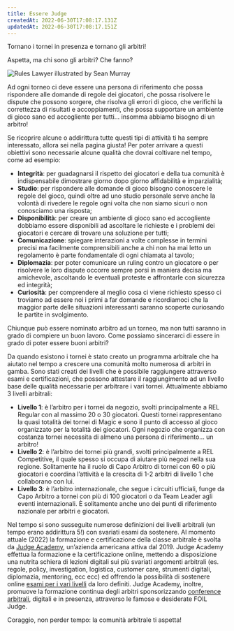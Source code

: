 ```yaml
---
title: Essere Judge
createdAt: 2022-06-30T17:08:17.131Z
updatedAt: 2022-06-30T17:08:17.151Z
---
```

Tornano i tornei in presenza e tornano gli arbitri!

Aspetta, ma chi sono gli arbitri? Che fanno?

![Rules Lawyer illustrated by Sean Murray](/uploads/ust-20-rules-lawyer.jpg)


Ad ogni torneo ci deve essere una persona di riferimento che possa rispondere alle domande di regole dei giocatori, che possa risolvere le dispute che possono sorgere, che risolva gli errori di gioco, che verifichi la correttezza di risultati e accoppiamenti, che possa supportare un ambiente di gioco sano ed accogliente per tutti… insomma abbiamo bisogno di un arbitro!

Se ricoprire alcune o addirittura tutte questi tipi di attività ti ha sempre interessato, allora sei nella pagina giusta! Per poter arrivare a questi obiettivi sono necessarie alcune qualità che dovrai coltivare nel tempo, come ad esempio:

* **Integrità**: per guadagnarsi il rispetto dei giocatori e della tua comunità è indispensabile dimostrare giorno dopo giorno affidabilità e imparzialità;
* **Studio**: per rispondere alle domande di gioco bisogno conoscere le regole del gioco, quindi oltre ad uno studio personale serve anche la volontà di rivedere le regole ogni volta che non siamo sicuri o non conosciamo una risposta;
* **Disponibilità**: per creare un ambiente di gioco sano ed accogliente dobbiamo essere disponibili ad ascoltare le richieste e i problemi dei giocatori e cercare di trovare una soluzione per tutti;
* **Comunicazione**: spiegare interazioni a volte complesse in termini precisi ma facilmente comprensibili anche a chi non ha mai letto un regolamento è parte fondamentale di ogni chiamata al tavolo;
* **Diplomazia**: per poter comunicare un ruling contro un giocatore o per risolvere le loro dispute occorre sempre porsi in maniera decisa ma amichevole, ascoltando le eventuali proteste e affrontarle con sicurezza ed integrità;
* **Curiosità**: per comprendere al meglio cosa ci viene richiesto spesso ci troviamo ad essere noi i primi a far domande e ricordiamoci che la maggior parte delle situazioni interessanti saranno scoperte curiosando le partite in svolgimento.

Chiunque può essere nominato arbitro ad un torneo, ma non tutti saranno in grado di compiere un buon lavoro. Come possiamo sincerarci di essere in grado di poter essere buoni arbitri?

Da quando esistono i tornei è stato creato un programma arbitrale che ha aiutato nel tempo a crescere una comunità molto numerosa di arbitri in gamba. Sono stati creati dei livelli che è possibile raggiungere attraverso esami e certificazioni, che possono attestare il raggiungimento ad un livello base delle qualità necessarie per arbitrare i vari tornei. Attualmente abbiamo 3 livelli arbitrali:

* **Livello 1**: è l’arbitro per i tornei da negozio, svolti principalmente a REL Regular con al massimo 20 o 30 giocatori. Questi tornei rappresentano la quasi totalità dei tornei di Magic e sono il punto di accesso al gioco organizzato per la totalità dei giocatori. Ogni negozio che organizza con costanza tornei necessita di almeno una persona di riferimento… un arbitro!
* **Livello 2**: è l’arbitro dei tornei più grandi, svolti principalmente a REL Competitive, il quale spesso si occupa di aiutare più negozi nella sua regione. Solitamente ha il ruolo di Capo Arbitro di tornei con 60 o più giocatori e coordina l’attività e la crescita di 1-2 arbitri di livello 1 che collaborano con lui.
* **Livello 3**: è l’arbitro internazionale, che segue i circuiti ufficiali, funge da Capo Arbitro a tornei con più di 100 giocatori o da Team Leader agli eventi internazionali. È solitamente anche uno dei punti di riferimento nazionale per arbitri e giocatori.

Nel tempo si sono susseguite numerose definizioni dei livelli arbitrali (un tempo erano addirittura 5!) con svariati esami da sostenere. Al momento attuale (2022) la formazione e certificazione della classe arbitrale è svolta da [Judge Academy](https://judgeacademy.com/what-is-a-mtg-judge/), un’azienda americana attiva dal 2019. Judge Academy effettua la formazione e la certificazione online, mettendo a disposizione una nutrita schiera di lezioni digitali sui più svariati argomenti arbitrali (es. regole, policy, investigation, logistica, customer care, strumenti digitali, diplomazia, mentoring, ecc ecc) ed offrendo la possibilità di sostenere online [esami per i vari livelli](https://judgeacademy.com/requirements-for-leveling-up/) da loro definiti. Judge Academy, inoltre, promuove la formazione continua degli arbitri sponsorizzando [conference arbitrali](https://judgeacademy.com/events/), digitali e in presenza, attraverso le famose e desiderate FOIL Judge.

Coraggio, non perder tempo: la comunità arbitrale ti aspetta!
